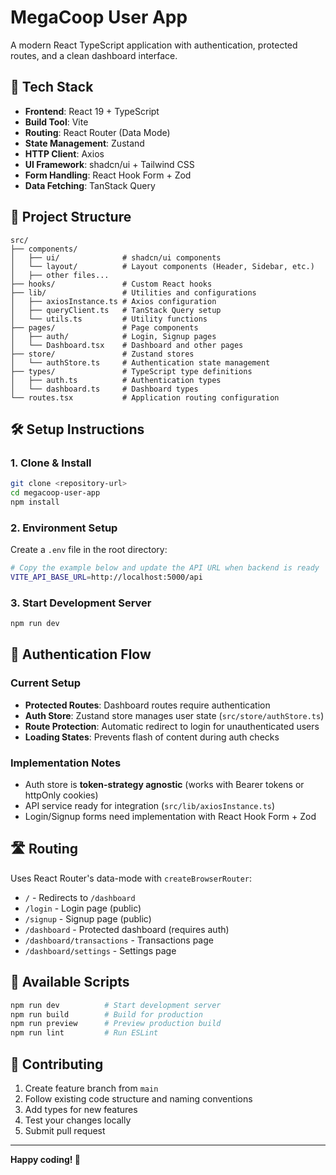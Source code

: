 # MegaCoop User App

A modern React TypeScript application with authentication, protected routes, and a clean dashboard interface.

## 🚀 Tech Stack

- **Frontend**: React 19 + TypeScript
- **Build Tool**: Vite
- **Routing**: React Router (Data Mode)
- **State Management**: Zustand
- **HTTP Client**: Axios
- **UI Framework**: shadcn/ui + Tailwind CSS
- **Form Handling**: React Hook Form + Zod
- **Data Fetching**: TanStack Query

## 📁 Project Structure

```
src/
├── components/
│   ├── ui/              # shadcn/ui components
│   └── layout/          # Layout components (Header, Sidebar, etc.)
│   ├── other files...
├── hooks/               # Custom React hooks
├── lib/                 # Utilities and configurations
│   ├── axiosInstance.ts # Axios configuration
│   ├── queryClient.ts   # TanStack Query setup
│   └── utils.ts         # Utility functions
├── pages/               # Page components
│   ├── auth/            # Login, Signup pages
│   └── Dashboard.tsx    # Dashboard and other pages
├── store/               # Zustand stores
│   └── authStore.ts     # Authentication state management
├── types/               # TypeScript type definitions
│   ├── auth.ts          # Authentication types
│   └── dashboard.ts     # Dashboard types
└── routes.tsx           # Application routing configuration
```

## 🛠️ Setup Instructions

### 1. Clone & Install
```bash
git clone <repository-url>
cd megacoop-user-app
npm install
```

### 2. Environment Setup
Create a `.env` file in the root directory:
```bash
# Copy the example below and update the API URL when backend is ready
VITE_API_BASE_URL=http://localhost:5000/api
```

### 3. Start Development Server
```bash
npm run dev
```


## 🔐 Authentication Flow

### Current Setup
- **Protected Routes**: Dashboard routes require authentication
- **Auth Store**: Zustand store manages user state (`src/store/authStore.ts`)
- **Route Protection**: Automatic redirect to login for unauthenticated users
- **Loading States**: Prevents flash of content during auth checks

### Implementation Notes
- Auth store is **token-strategy agnostic** (works with Bearer tokens or httpOnly cookies)
- API service ready for integration (`src/lib/axiosInstance.ts`)
- Login/Signup forms need implementation with React Hook Form + Zod

## 🛣️ Routing

Uses React Router's data-mode with `createBrowserRouter`:
- `/` - Redirects to `/dashboard`
- `/login` - Login page (public)
- `/signup` - Signup page (public)
- `/dashboard` - Protected dashboard (requires auth)
- `/dashboard/transactions` - Transactions page
- `/dashboard/settings` - Settings page


## 🔧 Available Scripts

```bash
npm run dev          # Start development server
npm run build        # Build for production
npm run preview      # Preview production build
npm run lint         # Run ESLint
```

## 🤝 Contributing

1. Create feature branch from `main`
2. Follow existing code structure and naming conventions
3. Add types for new features
4. Test your changes locally
5. Submit pull request

---

**Happy coding! 🚀**
